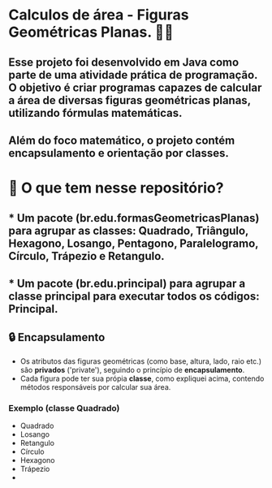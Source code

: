 # Calculos de área - Figuras Geométricas Planas. 📍📏

## Esse projeto foi desenvolvido em Java como parte de uma atividade prática de programação. O objetivo é criar programas capazes de calcular a área de diversas figuras geométricas planas, utilizando fórmulas matemáticas. 
## Além do foco matemático, o projeto contém encapsulamento e orientação por classes. 


# 📝 O que tem nesse repositório? 
## * Um pacote (br.edu.formasGeometricasPlanas) para agrupar as classes: Quadrado, Triângulo, Hexagono, Losango, Pentagono, Paralelogramo, Círculo, Trápezio e Retangulo. 
## * Um pacote (br.edu.principal) para agrupar a classe principal para executar todos os códigos: Principal. 

## 🔒 Encapsulamento 
*  Os atributos das figuras geométricas (como base, altura, lado, raio etc.) são **privados** ('private'), seguindo o princípio de **encapsulamento**.
*  Cada figura pode ter sua própia **classe**, como expliquei acima, contendo métodos responsáveis por calcular sua área.    

### Exemplo (classe Quadrado) 






* Quadrado
* Losango
* Retangulo
* Círculo
* Hexagono
* Trápezio
* 

  

